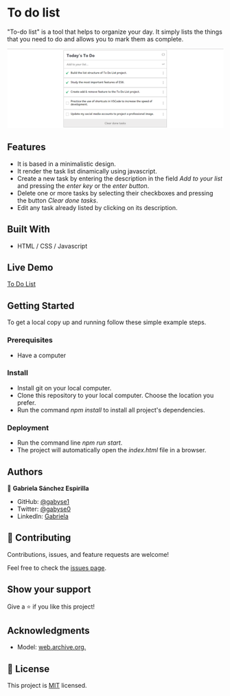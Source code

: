 # To do list

"To-do list" is a tool that helps to organize your day. It simply lists the things that you need to do and allows you to mark them as complete.

![screenshot](./screenshot.png)

## Features

- It is based in a minimalistic design.
- It render the task list dinamically using javascript.
- Create a new task by entering the description in the field *Add to your list* and pressing the *enter key* or the *enter button*.
- Delete one or more tasks by selecting their checkboxes and pressing the button *Clear done tasks*.
- Edit any task already listed by clicking on its description.


## Built With

- HTML / CSS / Javascript


## Live Demo

[To Do List](https://gabyse1.github.io/to-do-list/)


## Getting Started


To get a local copy up and running follow these simple example steps.

### Prerequisites

- Have a computer

### Install

- Install git on your local computer.
- Clone this repository to your local computer. Choose the location you prefer.
- Run the command *npm install* to install all project's dependencies.

### Deployment

- Run the command line *npm run start*.
- The project will automatically open the *index.html* file in a browser.


## Authors

👤 **Gabriela Sánchez Espirilla**

- GitHub: [@gabyse1](https://github.com/gabyse1)
- Twitter: [@gabyse0](https://twitter.com/gabyse0)
- LinkedIn: [Gabriela](https://www.linkedin.com/in/gabriela-s%C3%A1nchez-espirilla-83011b225/)


## 🤝 Contributing

Contributions, issues, and feature requests are welcome!

Feel free to check the [issues page](../../issues/).

## Show your support

Give a ⭐️ if you like this project!

## Acknowledgments

- Model: [web.archive.org.](https://web.archive.org/web/20180320194056/http://www.getminimalist.com:80/)

## 📝 License

This project is [MIT](./MIT.md) licensed.
